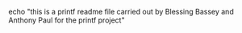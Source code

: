 echo "this is a printf readme file carried out by Blessing Bassey and Anthony Paul for the printf project"
